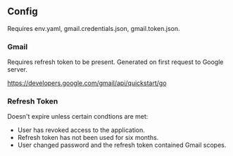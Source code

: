 ## Config

Requires env.yaml, gmail.credentials.json, gmail.token.json.

### Gmail

Requires refresh token to be present. Generated on first request to Google server.

https://developers.google.com/gmail/api/quickstart/go

### Refresh Token

Doesn't expire unless certain condtions are met:

- User has revoked access to the application.
- Refresh token has not been used for six months.
- User changed password and the refresh token contained Gmail scopes.
